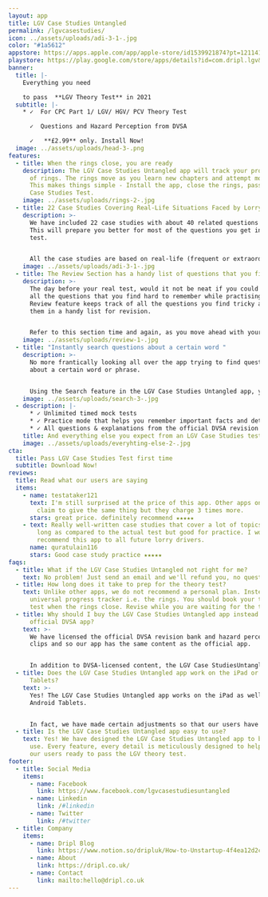 ```yaml
---
layout: app
title: LGV Case Studies Untangled
permalink: /lgvcasestudies/
icon: ../assets/uploads/adi-3-1-.jpg
color: "#1a5612"
appstore: https://apps.apple.com/app/apple-store/id1539921874?pt=121141503&ct=landing&mt=8
playstore: https://play.google.com/store/apps/details?id=com.dripl.lgv&referrer=utm_source%3Dgoogle%26utm_medium%3Dlanding
banner:
  title: |-
    Everything you need 

    to pass  **LGV Theory Test** in 2021
  subtitle: |-
    * ✓  For CPC Part 1/ LGV/ HGV/ PCV Theory Test

      ✓  Questions and Hazard Perception from DVSA

      ✓   **£2.99** only. Install Now!
  image: ../assets/uploads/head-3-.png
features:
  - title: When the rings close, you are ready
    description: The LGV Case Studies Untangled app will track your progress in form
      of rings. The rings move as you learn new chapters and attempt mock tests.
      This makes things simple - Install the app, close the rings, pass your LGV
      Case Studies Test.
    image: ../assets/uploads/rings-2-.jpg
  - title: 22 Case Studies Covering Real-Life Situations Faced by Lorry & Bus Drivers
    description: >-
      We have included 22 case studies with about 40 related questions in each.
      This will prepare you better for most of the questions you get in the real
      test.


      All the case studies are based on real-life (frequent or extraordinary) situations which are presented in accordance with the latest DVSA test format.
    image: ../assets/uploads/adi-3-1-.jpg
  - title: The Review Section has a handy list of questions that you find tricky
    description: >-
      The day before your real test, would it not be neat if you could revise
      all the questions that you find hard to remember while practising? The
      Review feature keeps track of all the questions you find tricky and stores
      them in a handy list for revision.


      Refer to this section time and again, as you move ahead with your practice, to get the best results.
    image: ../assets/uploads/review-1-.jpg
  - title: "Instantly search questions about a certain word "
    description: >-
      No more frantically looking all over the app trying to find questions
      about a certain word or phrase.


      Using the Search feature in the LGV Case Studies Untangled app, you can type a word and get a list of questions relevant to that term.
    image: ../assets/uploads/search-3-.jpg
  - description: |-
      * ✓ Unlimited timed mock tests
      * ✓ Practice mode that helps you remember important facts and details
      * ✓ All questions & explanations from the official DVSA revision bank
    title: And everything else you expect from an LGV Case Studies test app
    image: ../assets/uploads/everyhting-else-2-.jpg
cta:
  title: Pass LGV Case Studies Test first time
  subtitle: Download Now!
reviews:
  title: Read what our users are saying
  items:
    - name: testataker121
      text: I'm still surprised at the price of this app. Other apps on app store
        claim to give the same thing but they charge 3 times more.
      stars: great price. definitely recommend ★★★★★
    - text: Really well-written case studies that cover a lot of topics. A bit too
        long as compared to the actual test but good for practice. I would
        recommend this app to all future lorry drivers.
      name: quratulain116
      stars: Good case study practice ★★★★★
faqs:
  - title: What if the LGV Case Studies Untangled not right for me?
    text: No problem! Just send an email and we'll refund you, no questions asked.
  - title: How long does it take to prep for the theory test?
    text: Unlike other apps, we do not recommend a personal plan. Instead, we have a
      universal progress tracker i.e. the rings. You should book your theory
      test when the rings close. Revise while you are waiting for the test.
  - title: Why should I buy the LGV Case Studies Untangled app instead of the
      official DVSA app?
    text: >-
      We have licensed the official DVSA revision bank and hazard perception
      clips and so our app has the same content as the official app.


      In addition to DVSA-licensed content, the LGV Case StudiesUntangled app has exclusive features that are designed to help you over the line. For example - hazard guide, instant search, smart revision and a universal progress tracker.
  - title: Does the LGV Case Studies Untangled app work on the iPad or Android
      Tablets?
    text: >-
      Yes! The LGV Case Studies Untangled app works on the iPad as well as
      Android Tablets.


      In fact, we have made certain adjustments so that our users have a pleasant experience with a larger screen.
  - title: Is the LGV Case Studies Untangled app easy to use?
    text: Yes! We have designed the LGV Case Studies Untangled app to be easy to
      use. Every feature, every detail is meticulously designed to help you get
      our users ready to pass the LGV theory test.
footer:
  - title: Social Media
    items:
      - name: Facebook
        link: https://www.facebook.com/lgvcasestudiesuntangled
      - name: Linkedin
        link: /#linkedin
      - name: Twitter
        link: /#twitter
  - title: Company
    items:
      - name: Dripl Blog
        link: https://www.notion.so/dripluk/How-to-Unstartup-4f4ea12d2c8b4e97be3fce5667a08d17
      - name: About
        link: https://dripl.co.uk/
      - name: Contact
        link: mailto:hello@dripl.co.uk
---
```

